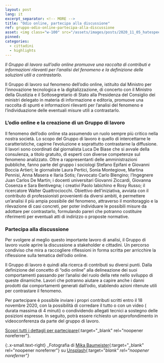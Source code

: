 ```yaml
---
layout: post
lang: it
excerpt_separator: <!-- MORE -->
title: "Odio online, partecipa alla discussione"
ref: gruppo-odio-online-partecipa-alla-discussione
asset: <img class="w-100" src="/assets/images/posts/2020_11_05_hatespeech.jpg" alt="Gruppo Odio Online, discussinoe pubblica"/>
pinned:
categories:
  - cittadini
  - highlights
---
```


_Il Gruppo di lavoro sull’odio online promuove una raccolta di contributi e informazioni rilevanti per l’analisi del fenomeno e la definizione delle soluzioni utili a contrastarlo._

<!-- MORE -->

Il Gruppo di lavoro sul fenomeno dell’odio online, istituito dal Ministro per l’innovazione tecnologica e la digitalizzazione, di concerto con il Ministro della Giustizia e il Sottosegretario di Stato alla Presidenza del Consiglio dei ministri delegato in materia di informazione e editoria, promuove una raccolta di spunti e informazioni rilevanti per l’analisi del fenomeno e l’individuazione delle eventuali misure utili a contrastarlo.

### L’odio online e la creazione di un Gruppo di lavoro ###

Il fenomeno dell’odio online sta assumendo un ruolo sempre più critico nella nostra società. Lo scopo del Gruppo di lavoro è quello di intercettarne le caratteristiche, capirne l’evoluzione e soprattutto contrastarne la diffusione.
Il lavori sono coordinati dal giornalista Luca De Biase che si avvale della consulenza, a titolo gratuito, di esperti con diverse competenze sul fenomeno analizzato. Oltre a rappresentanti delle amministrazioni pubbliche, fanno parte del gruppo i sociologi Stefano Epifani e Giovanni Boccia Artieri; le giornaliste Laura Pertici, Sonia Montegiove, Martina Pennisi, Anna Masera e Ilaria Sotis; l’avvocato Carlo Blengino; l’Ingegnere Juan Carlos De Martin; i docenti universitari Giovanni Ziccardi, Giovanna Cosenza e Sara Bentivegna; i creativi Paolo Iabichino e Rosy Russo; il ricercatore Walter Quattrociocchi.
Obiettivo dell’iniziativa, avviata con il contributo di professionisti provenienti da diversi ambiti, è permettere un’analisi il più ampia possibile del fenomeno, attraverso il monitoraggio e la rilevazione di casi concreti, per poter individuare le possibili misure da adottare per contrastarlo, formulando pareri che potranno costituire riferimenti per eventuali atti di indirizzo o proposte normative. 
 
### Partecipa alla discussione ###

Per svolgere al meglio questo importante lavoro di analisi, il Gruppo di lavoro vuole aprire la discussione a stakeholder e cittadini. Un percorso condiviso che mira a raccogliere riflessioni in forma scritta per arricchire la riflessione sulla tematica dell’odio online. 

Il Gruppo di lavoro è quindi alla ricerca di contributi su diversi punti. Dalla definizione del concetto di “odio online” alla delineazione dei suoi comportamenti passando per l’analisi del ruolo della rete nello sviluppo di queste dinamiche. Lavori che potranno aiutare a capire anche i danni prodotti dai comportamenti generati dall’odio, stabilendo azioni ritenute utili per contrastare il fenomeno. 

Per partecipare è possibile inviare i propri contributi scritti entro il 18 novembre 2020, con la possibilità di corredare il tutto o con un video ( durata massima di 4 minuti) o condividendo allegati tecnici a sostegno delle posizioni espresse. In seguito, potrà essere richiesto un approfondimento in videoconferenza da parte del gruppo di lavoro. 

[Scopri tutti i dettagli per partecipare](https://ec.europa.eu/eusurvey/runner/OdioOnLine){:target="_blank" rel="noopener noreferrer"}.



{:.x-small.text-right}
_Fotografia di [Mika Baumeister](https://unsplash.com/@mbaumi){:target="_blank" rel="noopener noreferrer"} su [Unsplash](https://unsplash.com/photos/QBCS3iSKAyE){:target="_blank" rel="noopener noreferrer"}_

